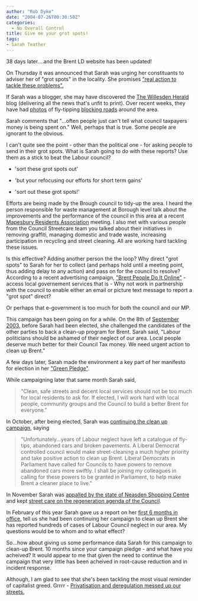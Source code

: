 ```yaml
---
author: "Rob Dyke"
date: "2004-07-26T00:30:50Z"
categories:
  - No Overall Control
title: Give me your grot spots!
tags:
- Sarah Teather
---
```

38 days later....and the Brent LD website has been updated!

On Thursday it was announced that Sarah was urging her constituants to adviser her of "grot spots" in the locality. She promises ["real action to tackle these problems".](http://www.sarahteather.libdems.org.uk/news/143.html?PHPSESSID=e483503599e4dbfa4513fc89d83bdac9)

If Sarah was a blogger, she may have discovered the [The Willesden Herald](http://willesdenherald.blogspot.com/) blog (delivering all the news that's unfit to print). Over recent weeks, they have had [photos](http://willesdenherald.blogspot.com/2004_06_01_willesdenherald_archive.html#108741674224805711) of fly-tipping [blocking roads](http://willesdenherald.blogspot.com/2004_07_01_willesdenherald_archive.html#108983787460032789) around the area.

Sarah comments that "...often people just can't tell what council taxpayers money is being spent on." Well, perhaps that is true. Some people are ignorant to the obvious. 

I can't quite see the point - other than the political one - for asking people to send in their grot spots. What is Sarah going to do with these reports? Use them as a stick to beat the Labour council?

- 'sort these grot spots out'
  
- 'but your refocusing our efforts for short term gains'
  
- 'sort out these grot spots!'

Efforts are being made by the Brough council to tidy-up the area. I heard the person responsible for waste management at Borough level talk about the improvements and the performance of the council in this area at a recent [Mapesbury Residents Association](http://www.brentbrain.org.uk/brain/webpages.nsf/0/3B76B32C416B5CC9802566E0005C7FF0?OpenDocument&page=1&Z=1) meeting. I also met with various people from the Council Streetcare team you talked about their initiatives in removing graffiti, managing domestic and trade waste, increasing participation in recycling and street cleaning. All are working hard tackling these issues.

Is this effective? Adding another person the the loop? Why direct "grot spots" to Sarah for her to collect (and perhaps hold until a meeting point, thus adding delay to any action) and pass on for the council to resolve? According to a recent advertising campaign, ["Brent People Do It Online"](http://www.brent.gov.uk/news.nsf/24878f4b00d4f0f68025663c006c7944/85a1542c6b58f27b80256cf6005bcff3!OpenDocument) - access local governement services that is - Why not work in partnership with the council to enable either an email or picture text message to report a "grot spot" direct?

Or perhaps that e-government is too much for both the council and our MP.

This campaign has been going on for a while. On the 8th of [September 2003](http://www.sarahteather.libdems.org.uk/news/46.html), before Sarah had been elected, she challenged the candidates of the other parties to back a clean-up program for Brent. Sarah said, "Labour politicians should be ashamed of their neglect of our area. Local people deserve much better for their Council Tax money. We need urgent action to clean up Brent."

A few days later, Sarah made the environment a key part of her manifesto for election in her ["Green Pledge"](http://www.sarahteather.libdems.org.uk/news/51.html).

While campaigning later that same month Sarah said,

> "Clean, safe streets and decent local services should not be too much for local residents to ask for. If elected, I will work hard with local people, community groups and the Council to build a better Brent for everyone."

In October, after being elected, Sarah was [continuing the clean up campaign,](http://www.sarahteather.libdems.org.uk/news/68.html) saying

> "Unfortunately...years of Labour neglect have left a catalogue of fly-tips, abandoned cars and broken pavements. A Liberal Democrat controlled council would make street-cleaning a much higher priority and take positive action to clean up Brent. Liberal Democrats in Parliament have called for Councils to have powers to remove abandoned cars more swiftly. I shall be joining my colleagues in calling for these powers to be granted in Parliament, to help make Brent a cleaner place to live."

In November Sarah was [appalled by the state of Neasden Shopping Centre](http://www.sarahteather.libdems.org.uk/news/64.html) and kept [street care on the regeneration agenda of the Council](http://www.sarahteather.libdems.org.uk/news/75.html).

In February of this year Sarah gave us a report on her [first 6 months in office](http://www.sarahteather.libdems.org.uk/news/113.html), tell us she had been continuing her campaign to clean up Brent she has reported hundreds of cases of Labour Council neglect in our area. My questions would be to whom and to what effect?

So...how about giving us some performance data Sarah for this campaign to clean-up Brent. 10 months since your campaign pledge - and what have you acheived? It would appear to me that given the need to continue the campaign that very little has been acheived in root-cause reduction and in incident response.

Although, I am glad to see that she's been tackling the most visual reminder of capitalist greed. Grrrr - [Privatisation and deregulation messed up our streets.](http://www.sarahteather.libdems.org.uk/news/121.html)
